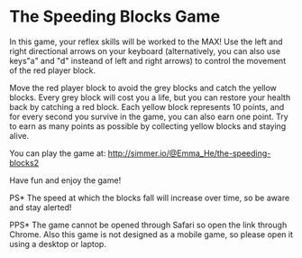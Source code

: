 # The Speeding Blocks Game

In this game, your reflex skills will be worked to the MAX! Use the left and right directional arrows on your keyboard (alternatively, you can also use keys"a" and "d" insteand of left and right arrows) to control the movement of the red player block.

Move the red player block to avoid the grey blocks and catch the yellow blocks. Every grey block will cost you a life, but you can restore your health back by catching a red block. Each yellow block represents 10 points, and for every second you survive in the game, you can also earn one point. Try to earn as many points as possible by collecting yellow blocks and staying alive.

You can play the game at: http://simmer.io/@Emma_He/the-speeding-blocks2 

Have fun and enjoy the game!

PS* The speed at which the blocks fall will increase over time, so be aware and stay alerted!

PPS* The game cannot be opened through Safari so open the link through Chrome. Also this game is not designed as a mobile game, so please open it using a desktop or laptop. 
